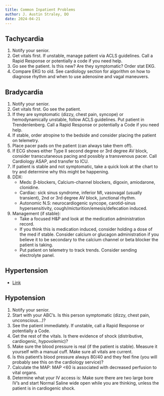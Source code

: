 ```yaml
---
title: Common Inpatient Problems
author: J. Austin Straley, DO
date: 2024-04-21
---
```


## Tachycardia

1. Notify your senior.
2. Get vitals first. If unstable, manage patient via ACLS guidelines. Call a Rapid Response or potentially a code if you need help.
3. Go see the patient. Is this new? Are they symptomatic? Order stat EKG.
4. Compare EKG to old. See cardiology section for algorithm on how to diagnose rhythm and when to use adenosine and vagal maneuvers.

## Bradycardia

1. Notify your senior.
2. Get vitals first. Go see the patient.
3. If they are symptomatic (dizzy, chest pain, syncope) or hemodynamically unstable, follow ACLS guidelines. Put patient in Trendenlenberg. Call a Rapid Response or potentially a Code if you need help.
4. If stable, order atropine to the bedside and consider placing the patient on telemetry.
5. Place pacer pads on the patient (can always take them off).
6. If ECG shows either Type II second degree or 3rd degree AV block, consider transcutaneous pacing and possibly a transvenous pacer. Call Cardiology ASAP, and transfer to ICU.
7. If patient is stable and not symptomatic, take a quick look at the chart to try and determine why this might be happening.
8. DDX:
   - Meds: β-blockers, Calcium-channel blockers, digoxin, amiodarone, clonidine.
   - Cardiac: sick sinus syndrome, inferior MI, vasovagal (usually transient), 2nd or 3rd degree AV block, junctional rhythm.
   - Autonomic N.S: neurocardiogenic syncope, carotid-sinus hypersensitivity, cough/micturition/emesis/defecation induced.
9. Management (if stable):
   - Take a focused H&P and look at the medication administration record.
   - If you think this is medication induced, consider holding a dose of the med if stable. Consider calcium or
glucagon administration if you believe it to be secondary to the calcium channel or beta blocker the patient is taking.
   - Put patient on telemetry to track trends. Consider sending electrolyte panel.

## Hypertension

- [Link][1]

## Hypotension

1. Notify your senior.
2. Start with your ABC’s. Is this person symptomatic (dizzy, chest pain, unconscious...)?
3. See the patient immediately. If unstable, call a Rapid Response or potentially a Code.
4. Get the rest of the vitals. Is there evidence of shock (distributive, cardiogenic, hypovolemic)?
5. Make sure the blood pressure is real (if the patient is stable). Measure it yourself with a manual cuff. Make sure all vitals are current.
6. Is this patient’s blood pressure always 80/40 and they feel fine (you will probably see this on the cardiology service)?
7. Calculate the MAP: MAP <60 is associated with decreased perfusion to vital organs.
8. Determine what your IV access is: Make sure there are two large bore IV’s and start Normal Saline wide open while you are thinking, unless the patient is in cardiogenic shock.

[1]: /fellowship-guide/cards/vascular-disease/hypertension/
